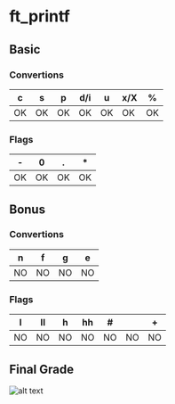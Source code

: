# ft_printf

## Basic

### Convertions

| c | s | p | d/i | u | x/X | % |
|----|----|----|----|----|----|----|
| OK | OK | OK | OK | OK | OK | OK |

### Flags

| - | 0 | . | * |
|----|----|----|----|
| OK | OK | OK | OK |


## Bonus

### Convertions
| n | f | g | e |
|----|----|----|----|
| NO | NO | NO | NO |

### Flags

| l | ll | h | hh | # |   | + |
|----|----|----|----|----|----|----|
| NO | NO | NO | NO | NO | NO | NO |

## Final Grade
![alt text](https://image.prntscr.com/image/-U6rw2XcRAysPSdUk2uGhQ.png)
